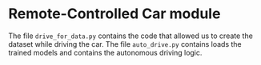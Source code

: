 # Remote-Controlled Car module

The file `drive_for_data.py` contains the code that allowed us to create the dataset while driving the car.
The file `auto_drive.py` contains loads the trained models and contains the autonomous driving logic.